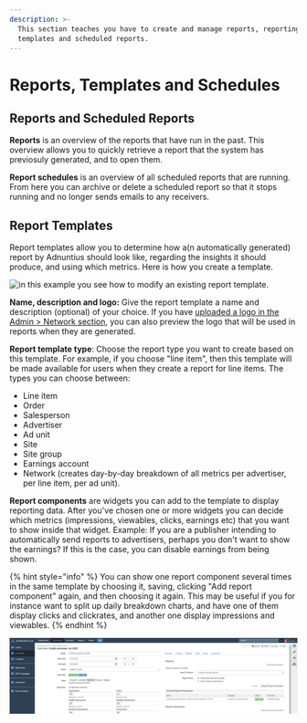 ```yaml
---
description: >-
  This section teaches you have to create and manage reports, reporting
  templates and scheduled reports.
---
```


# Reports, Templates and Schedules

## **Reports and Scheduled Reports**

**Reports** is an overview of the reports that have run in the past. This overview allows you to quickly retrieve a report that the system has previosuly generated, and to open them. 

**Report schedules** is an overview of all scheduled reports that are running. From here you can archive or delete a scheduled report so that it stops running and no longer sends emails to any receivers. 

## **Report Templates**

Report templates allow you to determine how a\(n automatically generated\) report by Adnuntius should look like, regarding the insights it should produce, and using which metrics. Here is how you create a template.

![in this example you see how to modify an existing report template.](../../../.gitbook/assets/202003-report-templates.gif)

**Name, description and logo:** Give the report template a name and description \(optional\) of your choice. If you have [uploaded a logo in the Admin &gt; Network section](../admin.md#network), you can also preview the logo that will be used in reports when they are generated. 

**Report template type**: Choose the report type you want to create based on this template. For example, if you choose "line item", then this template will be made available for users when they create a report for line items. The types you can choose between: 

* Line item
* Order
* Salesperson
* Advertiser
* Ad unit
* Site
* Site group
* Earnings account
* Network \(creates day-by-day breakdown of all metrics per advertiser, per line item, per ad unit\).

**Report components** are widgets you can add to the template to display reporting data. After you've chosen one or more widgets you can decide which metrics \(impressions, viewables, clicks, earnings etc\) that you want to show inside that widget. Example: If you are a publisher intending to automatically send reports to advertisers, perhaps you don't want to show the earnings? If this is the case, you can disable earnings from being shown.

{% hint style="info" %}
You can show one report component several times in the same template by choosing it, saving, clicking "Add report component" again, and then choosing it again. This may be useful if you for instance want to split up daily breakdown charts, and have one of them display clicks and clickrates, and another one display impressions and viewables. 
{% endhint %}

![Once a template is created you can generate a \(scheduled\) report from for instance a line item.](../../../.gitbook/assets/202003-report-template-line-item-example.png)

